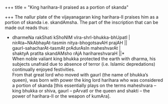 +++
title = "King harihara-II praised as a portion of skanda"

+++
The nallur plate of the vijayanagaran king harihara-II praises him as a
portion of skanda i.e. skandAmsha. The part of the inscription that can
be made out reads thus:  
* dharmeNa rakShati kShoNIM vIra-shrI-bhukka-bhUpatI |  
nirAta\~NkAbhayAt-tasmin nitya-bhogotsavAH prajAH ||  
gaurI-sahacharAt-tasmAt prAdurAsIn maheshvarAt |  
shaktyA pratIta skandAMsho rAjA harihareshvaraH ||*  
When noble valiant king bhukka protected the earth with dharma, his
subjects unafraid due to absence of terror (i.e. Islamic depredations)
continually enjoyed festivities.  
From that great lord who moved with gaurI (the name of bhukka’s queen),
was born with power the king lord harihara who was considered a portion
of skanda \[this essentially plays on the terms maheshvara – king bhukka
or shiva, gaurI – pArvatI or the queen and shakti – the power of
harihara-II or the weapon of kumAra\].

